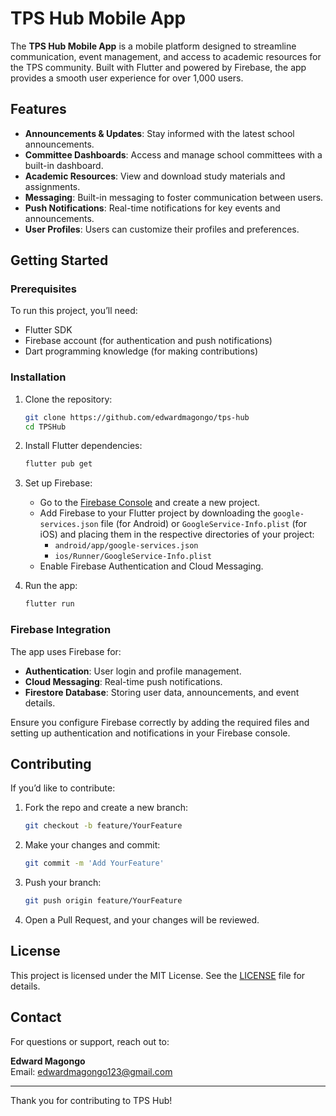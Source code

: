 # TPS Hub Mobile App

The **TPS Hub Mobile App** is a mobile platform designed to streamline communication, event management, and access to academic resources for the TPS community. Built with Flutter and powered by Firebase, the app provides a smooth user experience for over 1,000 users.

## Features
- **Announcements & Updates**: Stay informed with the latest school announcements.
- **Committee Dashboards**: Access and manage school committees with a built-in dashboard.
- **Academic Resources**: View and download study materials and assignments.
- **Messaging**: Built-in messaging to foster communication between users.
- **Push Notifications**: Real-time notifications for key events and announcements.
- **User Profiles**: Users can customize their profiles and preferences.

## Getting Started

### Prerequisites
To run this project, you’ll need:
- Flutter SDK
- Firebase account (for authentication and push notifications)
- Dart programming knowledge (for making contributions)

### Installation

1. Clone the repository:
    ```bash
    git clone https://github.com/edwardmagongo/tps-hub
    cd TPSHub
    ```

2. Install Flutter dependencies:
    ```bash
    flutter pub get
    ```

3. Set up Firebase:
    - Go to the [Firebase Console](https://firebase.google.com/) and create a new project.
    - Add Firebase to your Flutter project by downloading the `google-services.json` file (for Android) or `GoogleService-Info.plist` (for iOS) and placing them in the respective directories of your project:
      - `android/app/google-services.json`
      - `ios/Runner/GoogleService-Info.plist`
    - Enable Firebase Authentication and Cloud Messaging.

4. Run the app:
    ```bash
    flutter run
    ```

### Firebase Integration
The app uses Firebase for:
- **Authentication**: User login and profile management.
- **Cloud Messaging**: Real-time push notifications.
- **Firestore Database**: Storing user data, announcements, and event details.

Ensure you configure Firebase correctly by adding the required files and setting up authentication and notifications in your Firebase console.

## Contributing

If you’d like to contribute:

1. Fork the repo and create a new branch:
    ```bash
    git checkout -b feature/YourFeature
    ```

2. Make your changes and commit:
    ```bash
    git commit -m 'Add YourFeature'
    ```

3. Push your branch:
    ```bash
    git push origin feature/YourFeature
    ```

4. Open a Pull Request, and your changes will be reviewed.

## License

This project is licensed under the MIT License. See the [LICENSE](LICENSE) file for details.

## Contact

For questions or support, reach out to:

**Edward Magongo**  
Email: [edwardmagongo123@gmail.com](mailto:edwardmagongo123@gmail.com)

---

Thank you for contributing to TPS Hub!
